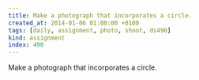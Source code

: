 ```yaml
---
title: Make a photograph that incorporates a circle.
created_at: 2014-01-06 01:00:00 +0100
tags: [daily, assignment, photo, shoot, ds490]
kind: assignment
index: 490
---
```


Make a photograph that incorporates a circle.
